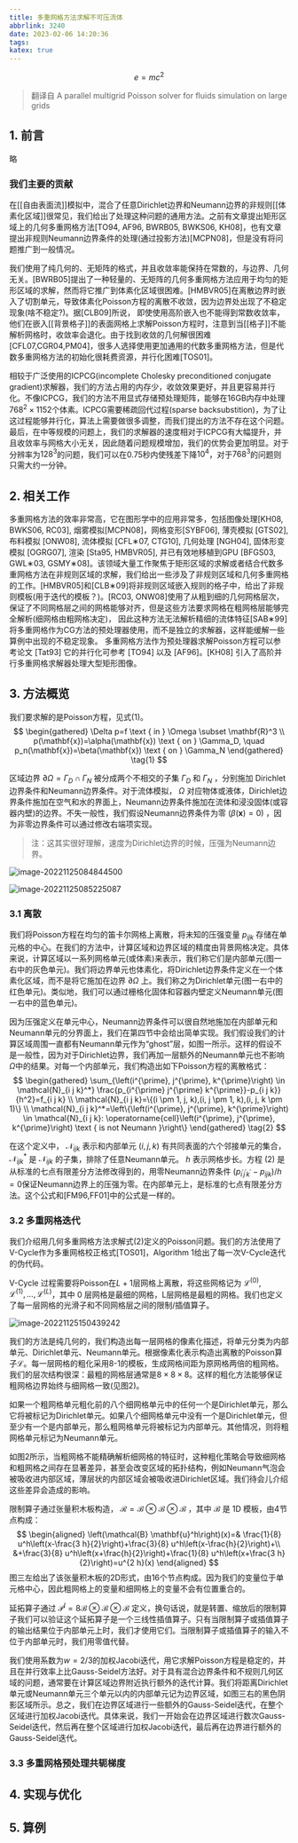 ```yaml
---
title: 多重网格方法求解不可压流体
abbrlink: 3240
date: 2023-02-06 14:20:36
tags:
katex: true
---
```


$$
e=mc^2
$$

> 翻译自 A parallel multigrid Poisson solver for fluids simulation on large grids

<!--more-->


## 1. 前言

略

### 我们主要的贡献

在[[自由表面流]]模拟中，混合了任意Dirichlet边界和Neumann边界的非规则[[体素化区域]]很常见，我们给出了处理这种问题的通用方法。之前有文章提出矩形区域上的几何多重网格方法[TO94, AF96, BWRB05, BWKS06, KH08]，也有文章提出非规则Neumann边界条件的处理(通过投影方法)[MCPN08]，但是没有将问题推广到一般情况。

我们使用了纯几何的、无矩阵的格式，并且收敛率能保持在常数的，与边界、几何无关。[BWRB05]提出了一种轻量的、无矩阵的几何多重网格方法应用于均匀的矩形区域的求解，然而将它推广到体素化区域很困难。[HMBVR05]在离散边界时嵌入了切割单元，导致体素化Poisson方程的离散不收敛，因为边界处出现了不稳定现象(啥不稳定?)。据[CLB09]所说， 即使使用高阶嵌入也不能得到常数收敛率，他们在嵌入[[背景格子]]的表面网格上求解Poisson方程时，注意到当[[格子]]不能解析网格时，收敛率会退化。由于找到收敛的几何解很困难[CFL07,CGR04,PM04]，很多人选择使用更加通用的代数多重网格方法，但是代数多重网格方法的初始化很耗费资源，并行化困难[TOS01]。

相较于广泛使用的ICPCG(incomplete Cholesky preconditioned conjugate gradient)求解器，我们的方法占用的内存少，收敛效果更好，并且更容易并行化。不像ICPCG，我们的方法不用显式存储预处理矩阵，能够在16GB内存中处理$768^2\times 1152$个体素。ICPCG需要稀疏回代过程(sparse backsubstition)，为了让这过程能够并行化，算法上需要做很多调整，而我们提出的方法不存在这个问题。最后，在中等规模的问题上，我们的求解器的速度相对于ICPCG有大幅提升，并且收敛率与网格大小无关，因此随着问题规模增加，我们的优势会更加明显。对于分辨率为$128^3$的问题，我们可以在0.75秒内使残差下降$10^4$，对于$768^3$的问题则只需大约一分钟。

## 2. 相关工作

多重网格方法的效率非常高，它在图形学中的应用非常多，包括图像处理[KH08, BWKS06, RC03], 烟雾模拟[MCPN08]，网格变形[SYBF06], 薄壳模拟 [GTS02], 布料模拟 [ONW08], 流体模拟 [CFL∗07, CTG10], 几何处理 [NGH04], 固体形变模拟 [OGRG07], 渲染 [Sta95, HMBVR05], 并已有效地移植到GPU [BFGS03, GWL∗03, GSMY∗08]。该领域大量工作聚焦于矩形区域的求解或者结合代数多重网格方法在非规则区域的求解，我们给出一些涉及了非规则区域和几何多重网格的工作。[HMBVR05]和[CLB∗09]将非规则区域嵌入规则的格子中，给出了非规则模板(用于迭代的模板？)。[RC03, ONW08]使用了从粗到细的几何网格层次，保证了不同网格层之间的网格能够对齐，但是这些方法要求网格在粗网格层能够完全解析(细网格由粗网格决定)， 因此这种方法无法解析精细的流体特征[SAB∗99]将多重网格作为CG方法的预处理器使用，而不是独立的求解器，这样能缓解一些算例中出现的不稳定现象。 多重网格方法作为预处理器求解Poisson方程可以参考论文 [Tat93] 它的并行化可参考 [TO94] 以及 [AF96]。[KH08] 引入了高阶并行多重网格求解器处理大型矩形图像。

## 3. 方法概览

我们要求解的是Poisson方程，见式(1)。
$$
\begin{gathered}
\Delta p=f \text { in } \Omega \subset \mathbf{R}^3 \\
p(\mathbf{x})=\alpha(\mathbf{x}) \text { on } \Gamma_D, \quad p_n(\mathbf{x})=\beta(\mathbf{x}) \text { on } \Gamma_N
\end{gathered} \tag{1}
$$

区域边界 $\partial \Omega=\Gamma_D \cap \Gamma_N$ 被分成两个不相交的子集 $\Gamma_D$ 和 $\Gamma_N$ ，分别施加
Dirichlet边界条件和Neumann边界条件。对于流体模拟， $\Omega$ 对应物体或液体，Dirichlet边界条件施加在空气和水的界面上，Neumann边界条件施加在流体和浸没固体(或容器内壁)的边界。不失一般性，我们假设Neumann边界条件为零 $(\beta(\mathbf{x})=0)$ ，因为非零边界条件可以通过修改右端项实现。

> 注：这其实很好理解，速度为Dirichlet边界的时候，压强为Neumann边界。

![image-20221125084844500](https://githubimages.pengfeima.cn/images/202211250848864.png)

![image-20221125085225087](https://githubimages.pengfeima.cn/images/202211250852187.png)

### 3.1 离散

我们将Poisson方程在均匀的笛卡尔网格上离散，将未知的压强变量 $p_{ijk}$ 存储在单元格的中心。在我们的方法中，计算区域和边界区域的精度由背景网格决定。具体来说，计算区域以一系列网格单元(或体素)来表示，我们称它们是内部单元(图一右中的灰色单元)。我们将边界单元也体素化，将Dirichlet边界条件定义在一个体素化区域，而不是将它施加在边界 $\partial \Omega$ 上。我们称之为Dirichlet单元(图一右中的红色单元)。类似地，我们可以通过栅格化固体和容器内壁定义Neumann单元(图一右中的蓝色单元)。

因为压强定义在单元中心，Neumann边界条件可以很自然地施加在内部单元和Neumann单元的分界面上，我们在第四节中会给出简单实现。我们假设我们的计算区域周围一直都有Neumann单元作为“ghost”层，如图一所示。这样的假设不是一般性，因为对于Dirichlet边界，我们再加一层额外的Neumann单元也不影响$\Omega$中的结果。对每一个内部单元，我们构造出如下Poisson方程的离散格式：
$$
\begin{gathered}
\sum_{\left(i^{\prime}, j^{\prime}, k^{\prime}\right) \in \mathcal{N}_{i j k}^*} \frac{p_{i^{\prime} j^{\prime} k^{\prime}}-p_{i j k}}{h^2}=f_{i j k} \\
\mathcal{N}_{i j k}=\{(i \pm 1, j, k),(i, j \pm 1, k),(i, j, k \pm 1)\} \\
\mathcal{N}_{i j k}^*=\left\{\left(i^{\prime}, j^{\prime}, k^{\prime}\right) \in \mathcal{N}_{i j k}: \operatorname{cell}\left(i^{\prime}, j^{\prime}, k^{\prime}\right) \text { is not Neumann }\right\}
\end{gathered}
\tag{2}
$$

在这个定义中， $\mathcal{N}_{i j k}$ 表示和内部单元 $(i,j,k)$ 有共同表面的六个邻接单元的集合， $\mathcal{N}_{i j k}^*$ 是 $\mathcal{N}_{i j k}$ 的子集，排除了任意Neumann单元。 $h$ 表示网格步长。方程 (2) 是从标准的七点有限差分方法修改得到的，用零Neumann边界条件 $\left(p_{i^{\prime} j^{\prime} k^{\prime}}-p_{i j k}\right) / h=0$保证Neumann边界上的压强为零。在内部单元上，是标准的七点有限差分方法。这个公式和[FM96,FF01]中的公式是一样的。

### 3.2 多重网格迭代

我们介绍用几何多重网格方法求解式(2)定义的Poisson问题。我们的方法使用了V-Cycle作为多重网格校正格式[TOS01]，Algorithm 1给出了每一次V-Cycle迭代的伪代码。

V-Cycle 过程需要将Poisson在$L+1$层网格上离散，将这些网格记为 $\mathcal{L}^{(0)}, \mathcal{L}^{(1)}, \ldots, \mathcal{L}^{(L)}$，其中 0 层网格是最细的网格，L层网格是最粗的网格。我们也定义了每一层网格的光滑子和不同网格层之间的限制/插值算子。


![image-20221125150439242](https://githubimages.pengfeima.cn/images/202211251504398.png)

我们的方法是纯几何的，我们构造出每一层网格的像素化描述，将单元分类为内部单元、Dirichlet单元、Neumann单元。根据像素化表示构造出离散的Poisson算子$\mathcal{L}$。每一层网格的粗化采用8-1的模板，生成网格间距为原网格两倍的粗网格。我们的层次结构很深：最粗的网格层通常是$8 \times 8\times 8$。这样的粗化方法能够保证粗网格边界始终与细网格一致(见图2)。

如果一个粗网格单元粗化前的八个细网格单元中的任何一个是Dirichlet单元，那么它将被标记为Dirichlet单元。如果八个细网格单元中没有一个是Dirichlet单元，但至少有一个是内部单元，那么粗网格单元将被标记为内部单元。其他情况，则将粗网格单元标记为Neumann单元。

如图2所示，当粗网格不能精确解析细网格的特征时，这种粗化策略会导致细网格和粗网格之间存在显著差异，甚至会改变区域的拓扑结构，例如Neumann气泡会被吸收进内部区域，薄层状的内部区域会被吸收进Dirichlet区域。我们待会儿介绍这些差异会造成的影响。



限制算子通过张量积木板构造， $\mathcal{R}=\mathcal{B} \otimes \mathcal{B} \otimes \mathcal{B}$ ，其中 $\mathcal{B}$ 是 $1 \mathrm{D}$ 模板，由4节点构成：
$$
\begin{aligned}
\left(\mathcal{B} \mathbf{u}^h\right)(x)=& \frac{1}{8} u^h\left(x-\frac{3 h}{2}\right)+\frac{3}{8} u^h\left(x-\frac{h}{2}\right)+\\
&+\frac{3}{8} u^h\left(x+\frac{h}{2}\right)+\frac{1}{8} u^h\left(x+\frac{3 h}{2}\right)=u^{2 h}(x)
\end{aligned}
$$
图三左给出了该张量积木板的2D形式，由16个节点构成。因为我们的变量位于单元格中心，因此粗网格上的变量和细网格上的变量不会有位置重合的。

延拓算子通过 $\mathcal{P}^I=8 \mathcal{B} \otimes \mathcal{B} \otimes \mathcal{B}$ 定义，换句话说，就是转置、缩放后的限制算子我们可以验证这个延拓算子是一个三线性插值算子。只有当限制算子或插值算子的输出结果位于内部单元上时，我们才使用它们。当限制算子或插值算子的输入不位于内部单元时，我们用零值代替。



我们使用系数为$w=2/3$的加权Jacobi迭代，用它求解Poisson方程是稳定的，并且在并行效率上比Gauss-Seidel方法好。对于具有混合边界条件和不规则几何区域的问题，通常要在计算区域边界附近执行额外的迭代计算。我们将距离Dirichlet单元或Neumann单元三个单元以内的内部单元记为边界区域，如图三右的黑色阴影区域所示。总之，我们在边界区域进行一些额外的Gauss-Seidel迭代，在整个区域进行加权Jacobi迭代。具体来说，我们一开始会在边界区域进行数次Gauss-Seidel迭代，然后再在整个区域进行加权Jacobi迭代，最后再在边界进行额外的Gauss-Seidel迭代。

### 3.3 多重网格预处理共轭梯度

## 4. 实现与优化

## 5. 算例